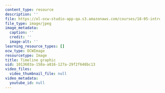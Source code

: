 ```yaml
---
content_type: resource
description: ''
file: https://ol-ocw-studio-app-qa.s3.amazonaws.com/courses/18-05-introduction-to-probability-and-statistics-spring-2014/1013603a158aa816127a29f2f648bc13_timeline.jpg
file_type: image/jpeg
image_metadata:
  caption: ''
  credit: ''
  image-alt: ''
learning_resource_types: []
ocw_type: OCWImage
resourcetype: Image
title: Timeline graphic
uid: 1013603a-158a-a816-127a-29f2f648bc13
video_files:
  video_thumbnail_file: null
video_metadata:
  youtube_id: null
---
```

